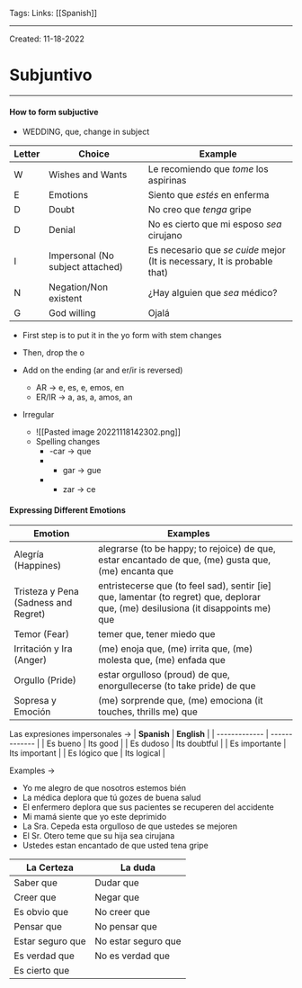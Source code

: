 Tags:
Links: [[Spanish]]

---
Created: 11-18-2022
# Subjuntivo
---

#### How to form subjuctive
- WEDDING, que, change in subject

| **Letter** | **Choice**                       | **Example**                                             |
| ---------- | -------------------------------- | ------------------------------------------------------- |
| W          | Wishes and Wants                 | Le recomiendo que *tome* los aspirinas                  |
| E          | Emotions                         | Siento que *estés* en enferma                           |
| D          | Doubt                            | No creo que *tenga* gripe                               |
| D          | Denial                           | No es cierto que mi esposo *sea* cirujano                 |
| I          | Impersonal (No subject attached) | Es necesario que *se cuide* mejor (It is necessary, It is probable that) |
| N          | Negation/Non existent            | ¿Hay alguien que *sea* médico?                            |
| G          | God willing                      | Ojalá                                                   |

- First step is to put it in the yo form with stem changes
- Then, drop the o
- Add on the ending (ar and er/ir is reversed)
	- AR → e, es, e, emos, en
	- ER/IR → a, as, a, amos, an

- Irregular
	- ![[Pasted image 20221118142302.png]]
	- Spelling changes
		- -car → que
		- - gar → gue
		- - zar → ce

#### Expressing Different Emotions
| **Emotion**                          | **Examples**                                                                                                                       |     |
| ------------------------------------ | ---------------------------------------------------------------------------------------------------------------------------------- | --- |
| Alegría (Happines)                   | alegrarse (to be happy; to rejoice) de que, estar encantado de que, (me) gusta que, (me) encanta que                               |     |
| Tristeza y Pena (Sadness and Regret) | entristecerse que (to feel sad), sentir [ie] que, lamentar (to regret) que, deplorar que, (me) desilusiona (it disappoints me) que |     |
| Temor (Fear)                         | temer que, tener miedo que                                                                                                         |     |
| Irritación y Ira (Anger)             | (me) enoja que, (me) irrita que, (me) molesta que, (me) enfada que                                                                 |     |
| Orgullo (Pride)                      | estar orgulloso (proud) de que, enorgullecerse (to take pride) de que                                                              |     |
| Sopresa y Emoción                    | (me) sorprende que, (me) emociona (it touches, thrills me) que                                                                     |     |

Las expresiones impersonales →
| **Spanish**   | **English**   |
| ------------- | ------------- |
| Es bueno      | Its good      |
| Es dudoso     | Its doubtful  |
| Es importante | Its important |
| Es lógico que | Its logical   |

Examples →
- Yo me alegro de que nosotros estemos bién
- La médica deplora que tú gozes de buena salud
- El enfermero deplora que sus pacientes se recuperen del accidente
- Mi mamá siente que yo este deprimido
- La Sra. Cepeda esta orgulloso de que ustedes se mejoren
- El Sr. Otero teme que su hija sea cirujana
- Ustedes estan encantado de que usted tena gripe

| **La Certeza**   | **La duda**         |
| ---------------- | ------------------- |
| Saber que        | Dudar que           |
| Creer que        | Negar que           |
| Es obvio que     | No creer que        |
| Pensar que       | No pensar que       |
| Estar seguro que | No estar seguro que |
| Es verdad que    | No es verdad que    |
| Es cierto que                 |                     |

